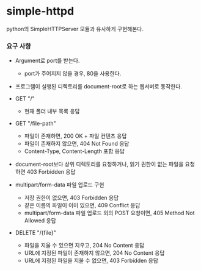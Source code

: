 # simple-httpd

python의 SimpleHTTPServer 모듈과 유사하게 구현해본다.

### 요구 사항
- Argument로 port를 받는다.
  - port가 주어지지 않을 경우, 80을 사용한다.
- 프로그램이 실행된 디렉토리를 document-root로 하는 웹서버로 동작한다.

- GET "/"
  - 현재 폴더 내부 목록 응답
- GET "/file-path"
  - 파일이 존재하면, 200 OK + 파일 컨텐츠 응답
  - 파일이 존재하지 않으면, 404 Not Found 응답
  - Content-Type, Content-Length 포함 응답
    
- document-root보다 상위 디렉토리를 요청하거나, 읽기 권한이 없는 파일을 요청하면 403 Forbidden 응답

- multipart/form-data 파일 업로드 구현
  - 저장 권한이 없으면, 403 Forbidden 응답
  - 같은 이름의 파일이 이미 있으면, 409 Conflict 응답
  - multipart/form-data 파일 업로드 외의 POST 요청이면, 405 Method Not Allowed 응답

- DELETE "/{file}"
  - 파일을 지울 수 있으면 지우고, 204 No Content 응답
  - URL에 지정된 파일이 존재하지 않으면, 204 No Content 응답
  - URL에 지정된 파일을 지울 수 없으면, 403 Forbidden 응답
